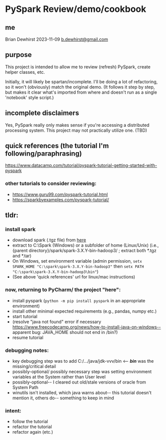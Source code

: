 # PySpark Review/demo/cookbook

## me
Brian Dewhirst
2023-11-09
b.dewhirst@gmail.com

## purpose
This project is intended to allow me to review (refresh) PySpark, create helper classes, etc.

Initially, it will likely be spartan/incomplete. I'll be doing a lot of refactoring, so it won't (obviously) match the original demo. (It follows it step by step, but makes it clear what's imported from where and doesn't run as a single 'notebook' style script.)

## incomplete disclaimers
Yes, PySpark really only makes sense if you're accessing a distributed processing system. This project may not practically utilize one. (TBD)

## quick references (the tutorial I'm following/paraphrasing)
https://www.datacamp.com/tutorial/pyspark-tutorial-getting-started-with-pyspark

### other tutorials to consider reviewing:
- https://www.guru99.com/pyspark-tutorial.html
- https://sparkbyexamples.com/pyspark-tutorial/

## tldr:
### install spark
- download spark (.tgz file) from [here](https://spark.apache.org/downloads.html) 
- extract to C:\Spark (Windows) or a subfolder of home (Linux/Unix) (i.e., {parent directory}/spark/spark-3.X.Y-bin-hadoop3/ ; extract both *.tgz and *.tar)
- On Windows, set environment variable (admin permission, `setx SPARK_HOME "C:\spark\spark-3.X.Y-bin-hadoop3"` then `setx PATH "C:\spark\spark-3.X.Y-bin-hadoop3\bin"`)
- (See above 'quick references' url for linux/mac instructions)

### now, returning to PyCharm/ the project "here":
- install pyspark (`python -m pip install pyspark` in an appropriate environment)
- install other minimal expected requirements (e.g., pandas, numpy etc.)
- start tutorial
- (resolve "java not found" error if necessary https://www.freecodecamp.org/news/how-to-install-java-on-windows-- apparent bug: JAVA_HOME should not end in /bin?)
- resume tutorial

### debugging notes:
- key debugging step was to add C:/.../java/jdk-vvv/bin <-- ***bin*** was the missing/critical detail
- possibly-optional/ possibly necessary step was setting environment variables at the System rather than User level
- possibly-optional-- I cleared out old/stale versions of oracle from System Path
- winutils isn't installed, which java warns about-- this tutorial doesn't mention it, others do-- something to keep in mind

### intent:
- follow the tutorial
- refactor the tutorial
- refactor again (etc.)
